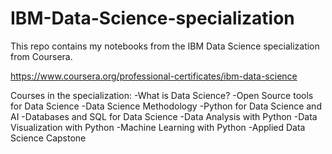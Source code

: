 # IBM-Data-Science-specialization

This repo contains my notebooks from the IBM Data Science specialization from Coursera.

https://www.coursera.org/professional-certificates/ibm-data-science

Courses in the specialization:
-What is Data Science?
-Open Source tools for Data Science
-Data Science Methodology
-Python for Data Science and AI
-Databases and SQL for Data Science
-Data Analysis with Python
-Data Visualization with Python
-Machine Learning with Python
-Applied Data Science Capstone
